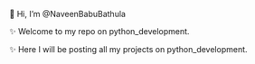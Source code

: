 👋 Hi, I’m @NaveenBabuBathula

✨ Welcome to my repo on python_development.

✨ Here I will be posting all my projects on python_development.

